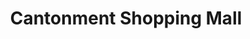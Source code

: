 ---
title: "Cantonment Shopping Mall"
url: /karachi/cantonment-shopping-mall/
shop: Einkaufszentrum
---